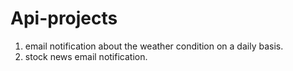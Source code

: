 # Api-projects
1. email notification about the weather condition on a daily basis.
2. stock news email notification. 
